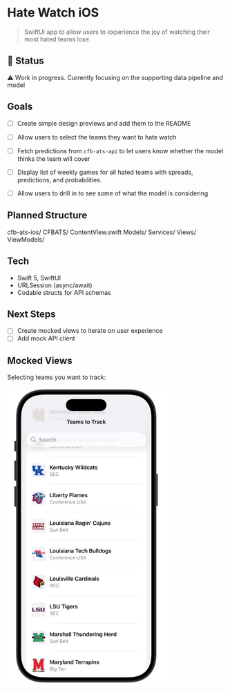 # Hate Watch iOS

> SwiftUI app to allow users to experience the joy of watching their most hated teams lose.

## 🚧 Status
⚠️ Work in progress. Currently focusing on the supporting data pipeline and model

## Goals
- [ ] Create simple design previews and add them to the README
- [ ] Allow users to select the teams they want to hate watch
- [ ] Fetch predictions from `cfb-ats-api` to let users know whether the model thinks the team will cover
- [ ] Display list of weekly games for all hated teams with spreads, predictions, and probabilities.
- [ ] Allow users to drill in to see some of what the model is considering


## Planned Structure
cfb-ats-ios/
CFBATS/
ContentView.swift
Models/
Services/
Views/
ViewModels/

## Tech
- Swift 5, SwiftUI
- URLSession (async/await)
- Codable structs for API schemas

## Next Steps
- [ ] Create mocked views to iterate on user experience
- [ ] Add mock API client

## Mocked Views
Selecting teams you want to track:

![list of teams](./resources/list_view.png)
